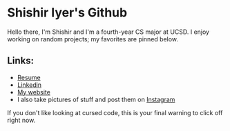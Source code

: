 Shishir Iyer's Github
====================

Hello there, I'm Shishir and I'm a fourth-year CS major at UCSD. I enjoy working on random projects; my favorites are pinned below.

Links:
---------
 - [Resume](shishir_iyer_resume_v25.pdf)
 - [Linkedin](https://www.linkedin.com/in/shishir-iyer-1973ba1a5/)
 - [My website](https://shishir03.github.io)
 - I also take pictures of stuff and post them on [Instagram](https://www.instagram.com/shishiriyer_photography/)

If you don't like looking at cursed code, this is your final warning to click off right now.
